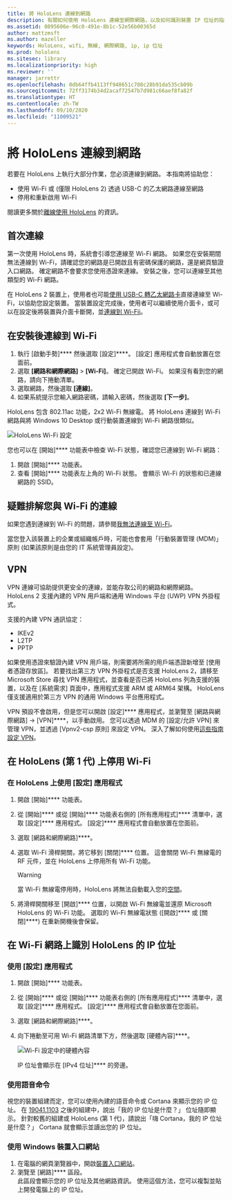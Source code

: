 ```yaml
---
title: 將 HoloLens 連線到網路
description: 有關如何使用 HoloLens 連線至網際網路，以及如何識別裝置 IP 位址的指示。
ms.assetid: 0895606e-96c0-491e-8b1c-52e56b00365d
author: mattzmsft
ms.author: mazeller
keywords: HoloLens, wifi, 無線, 網際網路, ip, ip 位址
ms.prod: hololens
ms.sitesec: library
ms.localizationpriority: high
ms.reviewer: ''
manager: jarrettr
ms.openlocfilehash: 0db64ffb4113ff948651c708c28b91da535cb09b
ms.sourcegitcommit: 72ff3174b34d2acaf72547b7d981c66aef8fa82f
ms.translationtype: HT
ms.contentlocale: zh-TW
ms.lasthandoff: 09/10/2020
ms.locfileid: "11009521"
---
```

# 將 HoloLens 連線到網路

若要在 HoloLens 上執行大部分作業，您必須連線到網路。 本指南將協助您：

- 使用 Wi-Fi 或 (僅限 HoloLens 2) 透過 USB-C 的乙太網路連線至網路
- 停用和重新啟用 Wi-Fi

閱讀更多關於[離線使用 HoloLens](hololens-offline.md) 的資訊。

## 首次連線

第一次使用 HoloLens 時，系統會引導您連線至 Wi-Fi 網路。 如果您在安裝期間無法連線到 Wi-Fi，請確認您的網路是已開啟且有密碼保護的網路，還是網頁驗證入口網路。 確定網路不會要求您使用憑證來連線。 安裝之後，您可以連線至其他類型的 Wi-Fi 網路。

在 HoloLens 2 裝置上，使用者也可能[使用 USB-C 轉乙太網路卡](hololens-connect-devices.md#hololens-2-connect-usb-c-devices)直接連線至 Wi-Fi，以協助您設定裝置。 當裝置設定完成後，使用者可以繼續使用介面卡，或可以在設定後將裝置與介面卡斷開，並[連線到 Wi-Fii](hololens-network.md#connecting-to-wi-fi-after-setup)。 

## 在安裝後連線到 Wi-Fi

1. 執行 [啟動手勢]**** 然後選取 [設定]****。 [設定] 應用程式會自動放置在您面前。
1. 選取 **[網路和網際網路]** > **[Wi-Fi]**。 確定已開啟 Wi-Fi。 如果沒有看到您的網路，請向下捲動清單。
1. 選取網路，然後選取 **[連線]**。
1. 如果系統提示您輸入網路密碼，請輸入密碼，然後選取 **[下一步]**。

HoloLens 包含 802.11ac 功能，2x2 Wi-Fi 無線電。 將 HoloLens 連線到 Wi-Fi 網路與將 Windows 10 Desktop 或行動裝置連線到 Wi-Fi 網路很類似。

![HoloLens Wi-Fi 設定](./images/wifi-hololens-600px.jpg)

您也可以在 [開始]**** 功能表中檢查 Wi-Fi 狀態，確認您已連線到 Wi-Fi 網路：

1. 開啟 [開始]**** 功能表。
1. 查看 [開始]**** 功能表左上角的 Wi-Fi 狀態。 會顯示 Wi-Fi 的狀態和已連線網路的 SSID。

## 疑難排解您與 Wi-Fi 的連線

如果您遇到連線到 Wi-Fi 的問題，請參閱[我無法連線至 Wi-Fi](./hololens-faq.md#i-cant-connect-to-wi-fi)。

當您登入該裝置上的企業或組織帳戶時，可能也會套用「行動裝置管理 (MDM)」原則 (如果該原則是由您的 IT 系統管理員設定)。

## VPN
VPN 連線可協助提供更安全的連線，並能存取公司的網路和網際網路。 HoloLens 2 支援內建的 VPN 用戶端和通用 Windows 平台 (UWP) VPN 外掛程式。 

支援的內建 VPN 通訊協定：
- IKEv2
- L2TP
- PPTP

如果使用憑證來驗證內建 VPN 用戶端，則需要將所需的用戶端憑證新增至 [使用者憑證存放區]。 若要找出第三方 VPN 外掛程式是否支援 HoloLens 2，請移至 Microsoft Store 尋找 VPN 應用程式，並查看是否已將 HoloLens 列為支援的裝置，以及在 [系統需求] 頁面中，應用程式支援 ARM 或 ARM64 架構。 HoloLens 僅支援適用於第三方 VPN 的通用 Windows 平台應用程式。

VPN 預設不會啟用，但是您可以開啟 [設定]**** 應用程式，並瀏覽至 [網路與網際網路] -> [VPN]****，以手動啟用。 您可以透過 MDM 的 [設定/允許 VPN][](https://docs.microsoft.com/windows/client-management/mdm/policy-csp-settings#settings-allowvpn) 來管理 VPN，並透過 [Vpnv2-csp 原則][](https://docs.microsoft.com/windows/client-management/mdm/vpnv2-csp) 來設定 VPN。
深入了解如何使用[這些指南](https://docs.microsoft.com/windows/security/identity-protection/vpn/vpn-guide)[設定 VPN](https://support.microsoft.com/help/20510/windows-10-connect-to-vpn)。  

## 在 HoloLens (第 1 代) 上停用 Wi-Fi

### 在 HoloLens 上使用 [設定] 應用程式

1. 開啟 [開始]**** 功能表。
1. 從 [開始]**** 或從 [開始]**** 功能表右側的 [所有應用程式]**** 清單中，選取 [設定]**** 應用程式。 [設定]**** 應用程式會自動放置在您面前。
1. 選取 [網路和網際網路]****。
1. 選取 Wi-Fi 滑桿開關，將它移到 [關閉]**** 位置。 這會關閉 Wi-Fi 無線電的 RF 元件，並在 HoloLens 上停用所有 Wi-Fi 功能。

    > [!WARNING]
    > 當 Wi-Fi 無線電停用時，HoloLens 將無法自動載入您的[空間](hololens-spaces.md)。

1. 將滑桿開關移至 [開啟]**** 位置，以開啟 Wi-Fi 無線電並還原 Microsoft HoloLens 的 Wi-Fi 功能。 選取的 Wi-Fi 無線電狀態 ([開啟]**** 或 [關閉]****) 在重新開機後會保留。

## 在 Wi-Fi 網路上識別 HoloLens 的 IP 位址

### 使用 [設定] 應用程式

1. 開啟 [開始]**** 功能表。
1. 從 [開始]**** 或從 [開始]**** 功能表右側的 [所有應用程式]**** 清單中，選取 [設定]**** 應用程式。 [設定]**** 應用程式會自動放置在您面前。
1. 選取 [網路和網際網路]****。
1. 向下捲動至可用 Wi-Fi 網路清單下方，然後選取 [硬體內容]****。

    ![Wi-Fi 設定中的硬體內容](./images/wifi-hololens-hwdetails.jpg)

   IP 位址會顯示在 [IPv4 位址]**** 的旁邊。

### 使用語音命令

視您的裝置組建而定，您可以使用內建的語音命令或 Cortana 來顯示您的 IP 位址。 在 [19041.1103](hololens-release-notes.md#windows-holographic-version-2004) 之後的組建中，說出「我的 IP 位址是什麼？」 位址隨即顯示。 針對較舊的組建或 HoloLens (第 1 代)，請說出「嗨 Cortana，我的 IP 位址是什麼？」 Cortana 就會顯示並讀出您的 IP 位址。

### 使用 Windows 裝置入口網站

1. 在電腦的網頁瀏覽器中，開啟[裝置入口網站](/windows/mixed-reality/using-the-windows-device-portal.md#networking)。
1. 瀏覽至 [網路]**** 區段。  
   此區段會顯示您的 IP 位址及其他網路資訊。 使用這個方法，您可以複製並貼上開發電腦上的 IP 位址。
